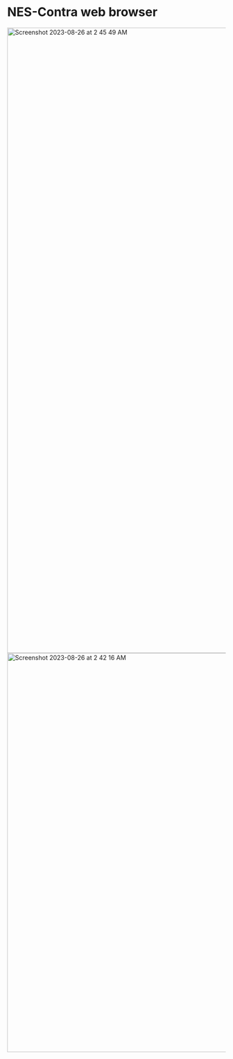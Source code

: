 # NES-Contra web browser
<img width="1440" alt="Screenshot 2023-08-26 at 2 45 49 AM" src="https://github.com/sudo-self/NES-Contra/assets/119916323/381a2813-3af9-41df-a18e-4f4f6d23556e">
<img width="919" alt="Screenshot 2023-08-26 at 2 42 16 AM" src="https://github.com/sudo-self/NES-Contra/assets/119916323/b342e352-6a7b-4641-9b06-b751bdac8208">
